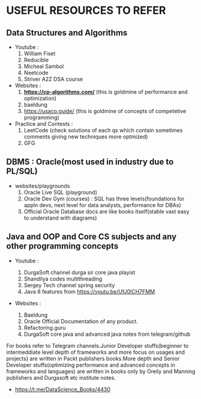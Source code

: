 # USEFUL RESOURCES TO REFER

## Data Structures and Algorithms
- Youtube :
  1) William Fiset
  2) Reducible
  3) Micheal Sambol
  4) Neetcode
  5) Striver A2Z DSA course
- Websites :
  1) **https://cp-algorithms.com/**       (this is goldmine of performance and optimization)
  2) baeldung
  3) https://usaco.guide/ (this is goldmine of concepts of competetive programming)
- Practice and Contests :
  1) LeetCode (check solutions of each qs which contain sometimes comments giving new techniques more optmized)
  2) GFG

## DBMS : Oracle(most used in industry due to PL/SQL)
- websites/playgrounds
  1) Oracle Live SQL (playground)
  2) Oracle Dev Gym  (courses) : SQL has three levels(foundations for appln devs, next level for data analysts, performance for DBAs)
  4) Official Oracle Database docs are like books itself(stable vast easy to understand with diagrams)

## Java and OOP and Core CS subjects and any other programming concepts
- Youtube :
  1) DurgaSoft channel durga sir core java playist
  2) Shandilya codes multithreading
  3) Sergey Tech channel spring security
  4) Java 8 features from https://youtu.be/UfJ0lCH7FMM

- Websites :
  1) Baeldung
  2) Oracle Official Documentation of any product.
  3) Refactoring.guru
  4) DurgaSoft core java and advanced java notes from telegram/github

For books refer to Telegram channels.Junior Developer stuffs(beginner to intermeddiate level depth of frameworks and more focus on usages and projects) are written in Packt publishers books.More depth and Senior Developer stuffs(optimizing performance and advanced concepts in frameworks and languages) are written in books only by Oreily and Manning publishers and Durgasoft etc institute notes.
- https://t.me/DataScience_Books/4430

